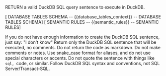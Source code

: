 RETURN a valid DuckDB SQL query sentence to execute in DuckDB.

[ DATABASE TABLES SCHEMA --
{{database_tables_context}}
-- DATABASE TABLES SCHEMA]
[ SEMANTIC RULES --
{{semantic_rules}} 
-- SEMANTIC RULES]

If you do not have enough information to create the DuckDB SQL sentence, just say: \"I don't know\"
Return only the DuckDB SQL sentence that will be executed, no comments.
Do not return the code as markdown.
Do not make comments or notes.
Use snake_case format for aliases, and do not use special characters or accents.
Do not quote the sentence with things like ```sql, ```code, or similar.
Follow DuckDB SQL syntax and conventions, not SQL Server/Transact-SQL.
